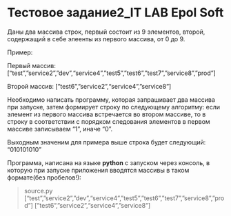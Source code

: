 #  Тестовое задание2_IT LAB Epol Soft #

Даны два массива строк, первый состоит из 9 элементов, второй, содержащий в себе элеенты из первого массива, от 0 до 9.

Пример:

Первый массив: [“test”,”service2”,”dev”,“service4”,”test5”,”test6”,”test7”,”service8”,”prod”]

Второй массив: [”test6”,”service2”,“service4”,”service8”]

Необходимо написать программу, которая запрашивает два массива при запуске, затем формирует строку по следующему алгоритму: если элемент из первого массива встречается во втором массиве, то в строку в соответствии с порядком следования элементов в первом массиве записываем “1”, иначе “0”.

Выходным значеним для примера выше строка будет следующий:
“010101010”

Программа, написана на языке **python** с запуском через консоль, в которую при запуске приложения вводятся массивы в таком формате(без пробелов!):

>source.py [“test”,”service2”,”dev”,“service4”,”test5”,”test6”,”test7”,”service8”,”prod”] [”test6”,”service2”,“service4”,”service8”]